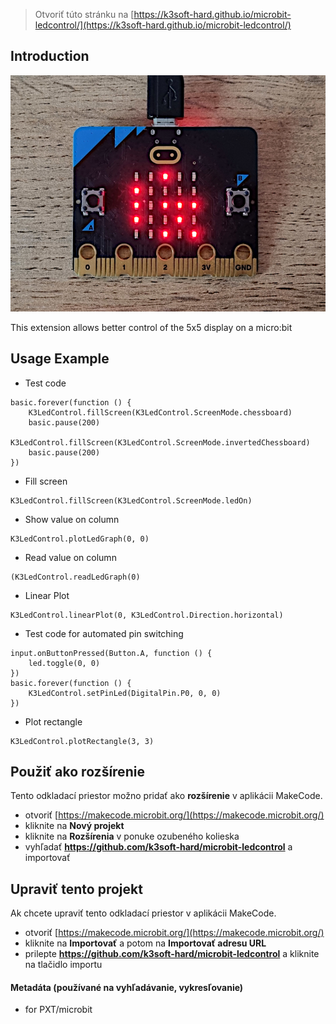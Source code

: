 >  Otvoriť túto stránku na [https://k3soft-hard.github.io/microbit-ledcontrol/](https://k3soft-hard.github.io/microbit-ledcontrol/)

## Introduction
![icon](https://github.com/K3Soft-Hard/microbit-ledcontrol/raw/master/icon.png)

This extension allows better control of the 5x5 display
on a micro:bit

## Usage Example

* Test code
```blocks
basic.forever(function () {
    K3LedControl.fillScreen(K3LedControl.ScreenMode.chessboard)
    basic.pause(200)
    K3LedControl.fillScreen(K3LedControl.ScreenMode.invertedChessboard)
    basic.pause(200)
})

```

* Fill screen
```blocks
K3LedControl.fillScreen(K3LedControl.ScreenMode.ledOn)
```

* Show value on column
```blocks
K3LedControl.plotLedGraph(0, 0)
```

* Read value on column
```blocks
(K3LedControl.readLedGraph(0)
```

* Linear Plot
```blocks
K3LedControl.linearPlot(0, K3LedControl.Direction.horizontal)
```

* Test code for automated pin switching
```blocks
input.onButtonPressed(Button.A, function () {
    led.toggle(0, 0)
})
basic.forever(function () {
    K3LedControl.setPinLed(DigitalPin.P0, 0, 0)
})
```

* Plot rectangle
```blocks
K3LedControl.plotRectangle(3, 3)
```






## Použiť ako rozšírenie

Tento odkladací priestor možno pridať ako **rozšírenie** v aplikácii MakeCode.

* otvoriť [https://makecode.microbit.org/](https://makecode.microbit.org/)
* kliknite na **Nový projekt**
* kliknite na **Rozšírenia** v ponuke ozubeného kolieska
* vyhľadať **https://github.com/k3soft-hard/microbit-ledcontrol** a importovať

## Upraviť tento projekt

Ak chcete upraviť tento odkladací priestor v aplikácii MakeCode.

* otvoriť [https://makecode.microbit.org/](https://makecode.microbit.org/)
* kliknite na **Importovať** a potom na **Importovať adresu URL**
* prilepte **https://github.com/k3soft-hard/microbit-ledcontrol** a kliknite na tlačidlo importu

#### Metadáta (používané na vyhľadávanie, vykresľovanie)

* for PXT/microbit
<script src="https://makecode.com/gh-pages-embed.js"></script><script>makeCodeRender("{{ site.makecode.home_url }}", "{{ site.github.owner_name }}/{{ site.github.repository_name }}");</script>
